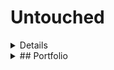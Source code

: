 # Untouched
<details>
  <h1>Public Wallet</h1>
  <sumary></summary> 
- [ ] - Generate a Qr Code  
- [ ] - Add the credentials required for the qr code  
- [ ] - Generate Dynamic links for creation and updation of the data 
</details>
<details>
  <h1>Portfolio</h1>
  <summary>## Portfolio</summary>  
- [ ] - Make a Gradient color changing smoke in the background  
- [ ] - Add a transparent card over to it transparency - 80%  
</details?
